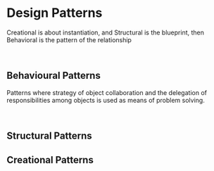 <h1>Design Patterns</h1>
<p>Creational is about instantiation, and Structural is the blueprint, then Behavioral is the pattern of the relationship </p>
</br>
<h2>Behavioural Patterns</h2>
<p>Patterns where strategy of object collaboration and the delegation of responsibilities among objects is used as means of problem solving.</p>
</br>
<h2>Structural Patterns</h2>
<h2>Creational Patterns</h2>